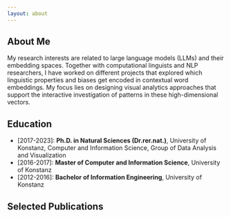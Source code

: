 ```yaml
---
layout: about
---
```


## About Me
My research interests are related to large language models (LLMs) and their embedding spaces. Together with computational linguists and NLP researchers, I have worked on different projects that explored which linguistic properties and biases get encoded in contextual word embeddings. My focus lies on designing visual analytics approaches that support the interactive investigation of patterns in these high-dimensional vectors.

## Education

<ul>
    <li>[2017-2023]: <b>Ph.D. in Natural Sciences (Dr.rer.nat.)</b>, University of Konstanz, Computer and Information Science, Group of Data Analysis and Visualization</li>
    <li>[2016-2017]: <b>Master of Computer and Information Science</b>, University of Konstanz</li>
    <li>[2012-2016]: <b>Bachelor of Information Engineering</b>, University of Konstanz</li>
</ul>

## Selected Publications